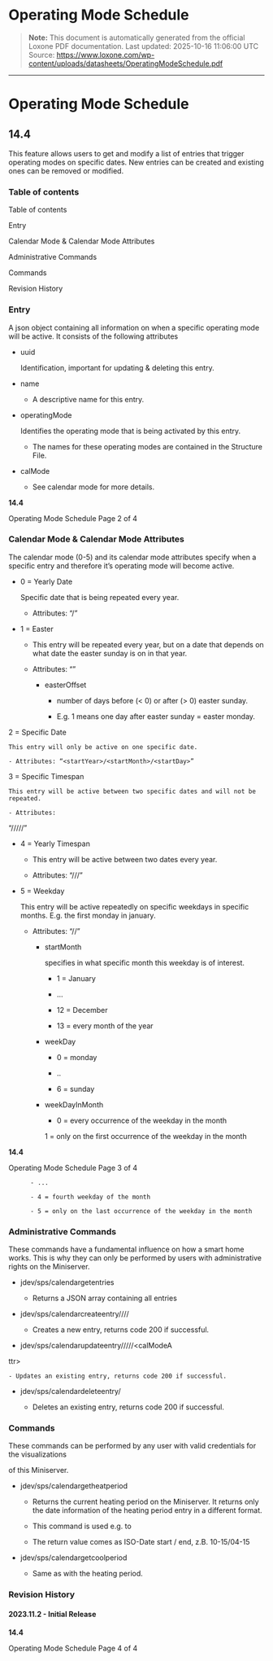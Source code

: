 # Operating Mode Schedule

> **Note:** This document is automatically generated from the official Loxone PDF documentation.
> Last updated: 2025-10-16 11:06:00 UTC
> Source: https://www.loxone.com/wp-content/uploads/datasheets/OperatingModeSchedule.pdf

---

# **Operating Mode Schedule**

## 14.4


This feature allows users to get and modify a list of entries that trigger operating modes on
specific dates. New entries can be created and existing ones can be removed or modified.

### Table of contents


Table of contents

Entry

Calendar Mode & Calendar Mode Attributes

Administrative Commands

Commands

Revision History

### Entry

A json object containing all information on when a specific operating mode will be active. It
consists of the following attributes


  - uuid


    Identification, important for updating & deleting this entry.

  - name


    - A descriptive name for this entry.

  - operatingMode


    Identifies the operating mode that is being activated by this entry.

    - The names for these operating modes are contained in the Structure File.

  - calMode


    - See calendar mode for more details.


**14.4**


Operating Mode Schedule Page 2 of 4


### Calendar Mode & Calendar Mode Attributes

The calendar mode (0-5) and its calendar mode attributes specify when a specific entry and
therefore it’s operating mode will become active.


  - 0 = Yearly Date


    Specific date that is being repeated every year.

    - Attributes: “<startMonth>/<startDay>”

  - 1 = Easter


    - This entry will be repeated every year, but on a date that depends on what date
the easter sunday is on in that year.

    - Attributes: “<easterOffset>”


       - easterOffset


          - number of days before (< 0) or after (> 0) easter sunday.

          - E.g. 1 means one day after easter sunday = easter monday.

  2 = Specific Date


    This entry will only be active on one specific date.

    - Attributes: “<startYear>/<startMonth>/<startDay>”

  3 = Specific Timespan


    This entry will be active between two specific dates and will not be repeated.

    - Attributes:

“<startYear>/<startMonth>/<startDay>/<endYear>/<endMonth>/<endDay>”

  - 4 = Yearly Timespan

    - This entry will be active between two dates every year.

    - Attributes: “<startYear>/<startMonth>/<endYear>/<endMonth>”

  - 5 = Weekday


    This entry will be active repeatedly on specific weekdays in specific months. E.g.
the first monday in january.

    - Attributes: “<startMonth>/<weekDay>/<weekDayInMonth>”


       - startMonth


          specifies in what specific month this weekday is of interest.

          - 1 = January

          - ...

          - 12 = December

          - 13 = every month of the year

       - weekDay

          - 0 = monday

          - ..

          - 6 = sunday

       - weekDayInMonth

          - 0 = every occurrence of the weekday in the month

          1 = only on the first occurrence of the weekday in the month


**14.4**


Operating Mode Schedule Page 3 of 4


          - ...

          - 4 = fourth weekday of the month

          - 5 = only on the last occurrence of the weekday in the month

### Administrative Commands

These commands have a fundamental influence on how a smart home works. This is why they
can only be performed by users with administrative rights on the Miniserver.


  - jdev/sps/calendargetentries

    - Returns a JSON array containing all entries

  - jdev/sps/calendarcreateentry/<name>/<opMode>/<calMode>/<calModeAttr>

    - Creates a new entry, returns code 200 if successful.

  - jdev/sps/calendarupdateentry/<calUUID>/<name>/<opMode>/<calMode>/<calModeA

ttr>


    - Updates an existing entry, returns code 200 if successful.

  - jdev/sps/calendardeleteentry/<calUUID>

    - Deletes an existing entry, returns code 200 if successful.

### Commands


These commands can be performed by any user with valid credentials for the visualizations

of this Miniserver.


  - jdev/sps/calendargetheatperiod

    - Returns the current heating period on the Miniserver. It returns only the date
information of the heating period entry in a different format.

    - This command is used e.g. to

    - The return value comes as ISO-Date start / end, z.B. 10-15/04-15

  - jdev/sps/calendargetcoolperiod

    - Same as with the heating period.

### Revision History

#### **2023.11.2 - Initial Release**


**14.4**


Operating Mode Schedule Page 4 of 4


